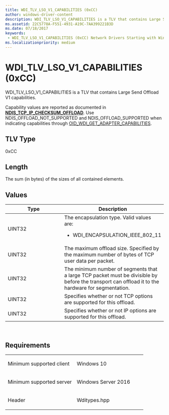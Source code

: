 ```yaml
---
title: WDI_TLV_LSO_V1_CAPABILITIES (0xCC)
author: windows-driver-content
description: WDI_TLV_LSO_V1_CAPABILITIES is a TLV that contains Large Send Offload V1 capabilities.
ms.assetid: 22C5778A-F551-4931-A19C-7AA399221B3D
ms.date: 07/18/2017
keywords:
 - WDI_TLV_LSO_V1_CAPABILITIES (0xCC) Network Drivers Starting with Windows Vista
ms.localizationpriority: medium
---
```


# WDI\_TLV\_LSO\_V1\_CAPABILITIES (0xCC)


WDI\_TLV\_LSO\_V1\_CAPABILITIES is a TLV that contains Large Send Offload V1 capabilities.

Capability values are reported as documented in [**NDIS\_TCP\_IP\_CHECKSUM\_OFFLOAD**](https://msdn.microsoft.com/library/windows/hardware/ff567878). Use NDIS\_OFFLOAD\_NOT\_SUPPORTED and NDIS\_OFFLOAD\_SUPPORTED when indicating capabilities through [OID\_WDI\_GET\_ADAPTER\_CAPABILITIES](https://msdn.microsoft.com/library/windows/hardware/dn925838).

## TLV Type


0xCC

## Length


The sum (in bytes) of the sizes of all contained elements.

## Values


<table>
<colgroup>
<col width="50%" />
<col width="50%" />
</colgroup>
<thead>
<tr class="header">
<th>Type</th>
<th>Description</th>
</tr>
</thead>
<tbody>
<tr class="odd">
<td>UINT32</td>
<td>The encapsulation type. Valid values are:
<ul>
<li>WDI_ENCAPSULATION_IEEE_802_11</li>
</ul></td>
</tr>
<tr class="even">
<td>UINT32</td>
<td>The maximum offload size. Specified by the maximum number of bytes of TCP user data per packet.</td>
</tr>
<tr class="odd">
<td>UINT32</td>
<td>The minimum number of segments that a large TCP packet must be divisible by before the transport can offload it to the hardware for segmentation.</td>
</tr>
<tr class="even">
<td>UINT32</td>
<td>Specifies whether or not TCP options are supported for this offload.</td>
</tr>
<tr class="odd">
<td>UINT32</td>
<td>Specifies whether or not IP options are supported for this offload.</td>
</tr>
</tbody>
</table>

 

Requirements
------------

<table>
<colgroup>
<col width="50%" />
<col width="50%" />
</colgroup>
<tbody>
<tr class="odd">
<td><p>Minimum supported client</p></td>
<td><p>Windows 10</p></td>
</tr>
<tr class="even">
<td><p>Minimum supported server</p></td>
<td><p>Windows Server 2016</p></td>
</tr>
<tr class="odd">
<td><p>Header</p></td>
<td>Wditypes.hpp</td>
</tr>
</tbody>
</table>

 

 




